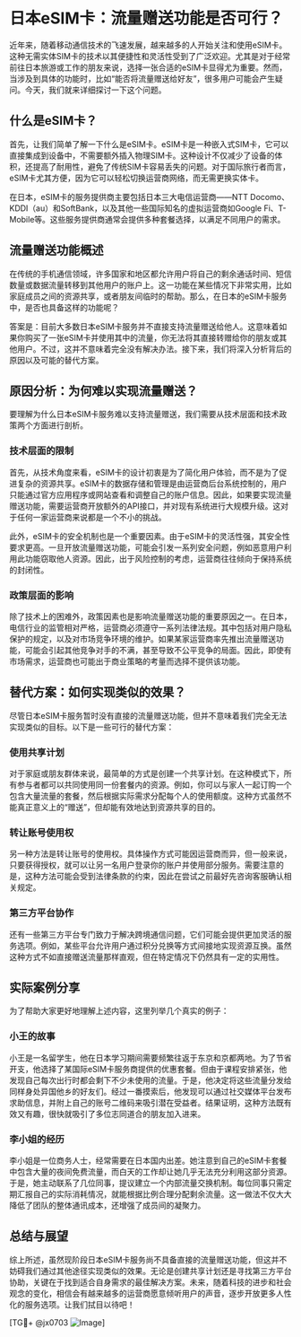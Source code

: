 # 日本eSIM卡：流量赠送功能是否可行？

近年来，随着移动通信技术的飞速发展，越来越多的人开始关注和使用eSIM卡。这种无需实体SIM卡的技术以其便捷性和灵活性受到了广泛欢迎。尤其是对于经常前往日本旅游或工作的朋友来说，选择一张合适的eSIM卡显得尤为重要。然而，当涉及到具体的功能时，比如“能否将流量赠送给好友”，很多用户可能会产生疑问。今天，我们就来详细探讨一下这个问题。

## 什么是eSIM卡？

首先，让我们简单了解一下什么是eSIM卡。eSIM卡是一种嵌入式SIM卡，它可以直接集成到设备中，不需要额外插入物理SIM卡。这种设计不仅减少了设备的体积，还提高了耐用性，避免了传统SIM卡容易丢失的问题。对于国际旅行者而言，eSIM卡尤其方便，因为它可以轻松切换运营商网络，而无需更换实体卡。

在日本，eSIM卡的服务提供商主要包括日本三大电信运营商——NTT Docomo、KDDI（au）和SoftBank，以及其他一些国际知名的虚拟运营商如Google Fi、T-Mobile等。这些服务提供商通常会提供多种套餐选择，以满足不同用户的需求。

## 流量赠送功能概述

在传统的手机通信领域，许多国家和地区都允许用户将自己的剩余通话时间、短信数量或数据流量转移到其他用户的账户上。这一功能在某些情况下非常实用，比如家庭成员之间的资源共享，或者朋友间临时的帮助。那么，在日本的eSIM卡服务中，是否也具备这样的功能呢？

答案是：目前大多数日本eSIM卡服务并不直接支持流量赠送给他人。这意味着如果你购买了一张eSIM卡并使用其中的流量，你无法将其直接转赠给你的朋友或其他用户。不过，这并不意味着完全没有解决办法。接下来，我们将深入分析背后的原因以及可能的替代方案。

## 原因分析：为何难以实现流量赠送？

要理解为什么日本eSIM卡服务难以支持流量赠送，我们需要从技术层面和技术政策两个方面进行剖析。

### 技术层面的限制

首先，从技术角度来看，eSIM卡的设计初衷是为了简化用户体验，而不是为了促进复杂的资源共享。eSIM卡的数据存储和管理是由运营商后台系统控制的，用户只能通过官方应用程序或网站查看和调整自己的账户信息。因此，如果要实现流量赠送功能，需要运营商开放额外的API接口，并对现有系统进行大规模升级。这对于任何一家运营商来说都是一个不小的挑战。

此外，eSIM卡的安全机制也是一个重要因素。由于eSIM卡的灵活性强，其安全性要求更高。一旦开放流量赠送功能，可能会引发一系列安全问题，例如恶意用户利用此功能窃取他人资源。因此，出于风险控制的考虑，运营商往往倾向于保持系统的封闭性。

### 政策层面的影响

除了技术上的困难外，政策因素也是影响流量赠送功能的重要原因之一。在日本，电信行业的监管相对严格，运营商必须遵守一系列法律法规。其中包括对用户隐私保护的规定，以及对市场竞争环境的维护。如果某家运营商率先推出流量赠送功能，可能会引起其他竞争对手的不满，甚至导致不公平竞争的局面。因此，即使有市场需求，运营商也可能出于商业策略的考量而选择不提供该功能。

## 替代方案：如何实现类似的效果？

尽管日本eSIM卡服务暂时没有直接的流量赠送功能，但并不意味着我们完全无法实现类似的目标。以下是一些可行的替代方案：

### 使用共享计划

对于家庭或朋友群体来说，最简单的方式是创建一个共享计划。在这种模式下，所有参与者都可以共同使用同一份套餐内的资源。例如，你可以与家人一起订购一个包含大量流量的套餐，然后根据实际需求分配每个人的使用额度。这种方式虽然不能真正意义上的“赠送”，但却能有效地达到资源共享的目的。

### 转让账号使用权

另一种方法是转让账号的使用权。具体操作方式可能因运营商而异，但一般来说，只要获得授权，就可以让另一名用户登录你的账户并使用部分服务。需要注意的是，这种方法可能会受到法律条款的约束，因此在尝试之前最好先咨询客服确认相关规定。

### 第三方平台协作

还有一些第三方平台专门致力于解决跨境通信问题，它们可能会提供更加灵活的服务选项。例如，某些平台允许用户通过积分兑换等方式间接地实现资源互换。虽然这种方式不如直接赠送流量那样直观，但在特定情况下仍然具有一定的实用性。

## 实际案例分享

为了帮助大家更好地理解上述内容，这里列举几个真实的例子：

### 小王的故事

小王是一名留学生，他在日本学习期间需要频繁往返于东京和京都两地。为了节省开支，他选择了某国际eSIM卡服务商提供的优惠套餐。但由于课程安排紧张，他发现自己每次出行时都会剩下不少未使用的流量。于是，他决定将这些流量分发给同样身处异国他乡的好友们。经过一番摸索后，他发现可以通过社交媒体平台发布求助信息，并附上自己的账号二维码来吸引潜在受益者。结果证明，这种方法既有效又有趣，很快就吸引了多位志同道合的朋友加入进来。

### 李小姐的经历

李小姐是一位商务人士，经常需要在日本国内出差。她注意到自己的eSIM卡套餐中包含大量的夜间免费流量，而白天的工作却让她几乎无法充分利用这部分资源。于是，她主动联系了几位同事，提议建立一个内部流量交换机制。每位同事只需定期汇报自己的实际消耗情况，就能根据比例合理分配剩余流量。这一做法不仅大大降低了团队的整体通讯成本，还增强了成员间的凝聚力。

## 总结与展望

综上所述，虽然现阶段日本eSIM卡服务尚不具备直接的流量赠送功能，但这并不妨碍我们通过其他途径实现类似的效果。无论是创建共享计划还是寻找第三方平台协助，关键在于找到适合自身需求的最佳解决方案。未来，随着科技的进步和社会观念的变化，相信会有越来越多的运营商愿意倾听用户的声音，逐步开放更多人性化的服务选项。让我们拭目以待吧！

[TG💪+ @jx0703 ![Image](https://github.com/user-attachments/assets/dbca1d08-cadb-493c-b0ec-ad6f7a83f270)]